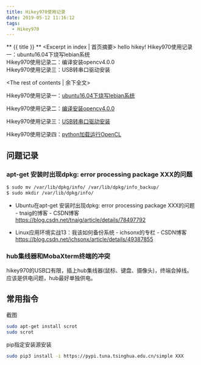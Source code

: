 ```yaml
---
title: Hikey970使用记录
date: 2019-05-12 11:16:12
tags:
  - Hikey970
---
```

** {{ title }} ** <Excerpt in index | 首页摘要>
hello hikey!
Hikey970使用记录一：ubuntu16.04下烧写lebian系统  
Hikey970使用记录二：编译安装opencv4.0.0  
Hikey970使用记录三：USB转串口驱动安装  
<!-- more -->
<The rest of contents | 余下全文>

Hikey970使用记录一：[ubuntu16.04下烧写lebian系统](https://leebinjun.github.io/2019/05/22/Hikey970%E4%BD%BF%E7%94%A8%E8%AE%B0%E5%BD%95%E4%B8%80%EF%BC%9Aubuntu16-04%E4%B8%8B%E7%83%A7%E5%86%99lebian%E7%B3%BB%E7%BB%9F/)

Hikey970使用记录二：[编译安装opencv4.0.0](https://leebinjun.github.io/2019/05/22/Hikey970%E4%BD%BF%E7%94%A8%E8%AE%B0%E5%BD%95%E4%BA%8C%EF%BC%9A%E7%BC%96%E8%AF%91%E5%AE%89%E8%A3%85opencv4-0-0/)  

Hikey970使用记录三：[USB转串口驱动安装](https://leebinjun.github.io/2019/05/22/Hikey970%E4%BD%BF%E7%94%A8%E8%AE%B0%E5%BD%95%E4%B8%89%EF%BC%9AUSB%E8%BD%AC%E4%B8%B2%E5%8F%A3%E9%A9%B1%E5%8A%A8%E5%AE%89%E8%A3%85/)


Hikey970使用记录四：[python加载运行OpenCL](https://leebinjun.github.io/2019/06/08/Hikey970%E4%BD%BF%E7%94%A8%E8%AE%B0%E5%BD%95%E5%9B%9B%EF%BC%9Apython%E5%8A%A0%E8%BD%BD%E8%BF%90%E8%A1%8COpenCL/)



## 问题记录 
### apt-get 安装时出现dpkg: error processing package XXX的问题
``` bash
$ sudo mv /var/lib/dpkg/info/ /var/lib/dpkg/info_backup/
$ sudo mkdir /var/lib/dpkg/info/
```
* Ubuntu在apt-get 安装时出现dpkg: error processing package XXX的问题 - tnaig的博客 - CSDN博客  
https://blog.csdn.net/tnaig/article/details/78497792


* Linux应用环境实战13：我该如何备份系统 - ichsonx的专栏 - CSDN博客  
https://blog.csdn.net/ichsonx/article/details/49387855

### hub集线器和MobaXterm终端的冲突
hikey970的USB口有限，插上hub集线器(鼠标、键盘、摄像头)，终端会掉线。  
应该是供电问题，hub最好单独供电。


## 常用指令 

截图
``` bash
sudo apt-get install scrot
sudo scrot
```

pip指定安装源安装
``` bash
sudo pip3 install -i https://pypi.tuna.tsinghua.edu.cn/simple XXX
```
